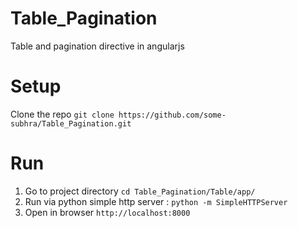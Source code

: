 # Table_Pagination

Table and pagination directive in angularjs

# Setup

Clone the repo ```git clone https://github.com/some-subhra/Table_Pagination.git```

# Run

1. Go to project directory ```cd Table_Pagination/Table/app/```
2. Run via python simple http server : ```python -m SimpleHTTPServer```
3. Open in browser ```http://localhost:8000```

